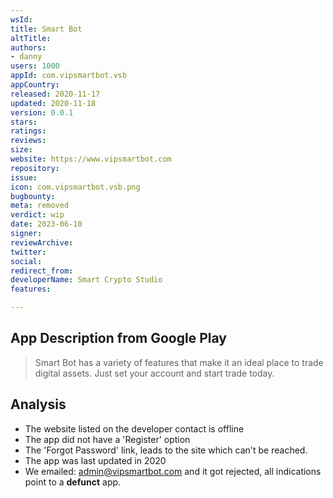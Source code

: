 ```yaml
---
wsId: 
title: Smart Bot
altTitle: 
authors:
- danny
users: 1000
appId: com.vipsmartbot.vsb
appCountry: 
released: 2020-11-17
updated: 2020-11-18
version: 0.0.1
stars: 
ratings: 
reviews: 
size: 
website: https://www.vipsmartbot.com
repository: 
issue: 
icon: com.vipsmartbot.vsb.png
bugbounty: 
meta: removed
verdict: wip
date: 2023-06-10
signer: 
reviewArchive: 
twitter: 
social: 
redirect_from: 
developerName: Smart Crypto Studio
features: 

---
```


## App Description from Google Play 

> Smart Bot has a variety of features that make it an ideal place to trade digital assets. Just set your account and start trade today.

## Analysis 

- The website listed on the developer contact is offline
- The app did not have a 'Register' option 
- The 'Forgot Password' link, leads to the site which can't be reached. 
- The app was last updated in 2020 
- We emailed: admin@vipsmartbot.com and it got rejected, all indications point to a **defunct** app. 